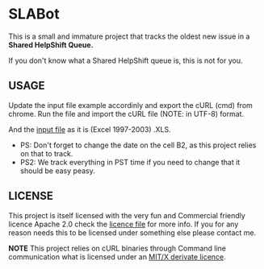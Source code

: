 SLABot
=============

This is a small and immature project that tracks the oldest new issue in a **Shared HelpShift Queue.**

If you don't know what a Shared HelpShift queue is, this is not for you.


USAGE
-----
Update the input file example accordinly and export the cURL (cmd) from chrome. Run the file and import the cURL file (NOTE: in UTF-8) format. 

And the [input file](https://github.com/mansueli/SLABot/tree/master/input%20example) as it is (Excel 1997-2003) .XLS. 

* PS: Don't forget to change the date on the cell B2, as this project relies on that to track.
* PS2: We track everything in PST time if you need to change that it should be easy peasy.   

LICENSE
-----

This project is itself licensed with the very fun and Commercial friendly licence Apache 2.0 check the [licence file](https://github.com/mansueli/SLABot/blob/master/LICENSE) for more info. If you for any reason needs this to be licensed under something else please contact me. 

**NOTE** 
This project relies on cURL binaries through Command line communication what is licensed under an [MIT/X derivate licence](https://curl.haxx.se/docs/copyright.html). 
